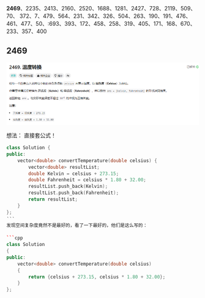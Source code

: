 **2469**、2235、2413、2160、2520、1688、1281、2427、728、2119、509、70、
372、7、479、564、231、342、326、504、263、190、191、476、461、477、50、:693、393、172、458、258、319、405、171、168、670、233、357、400


## 2469

![alt text](images/2469.png)

想法： 直接套公式！

```cpp
class Solution {
public:
    vector<double> convertTemperature(double celsius) {
        vector<double> resultList;
        double Kelvin = celsius + 273.15;
        double Fahrenheit = celsius * 1.80 + 32.00;
        resultList.push_back(Kelvin);
        resultList.push_back(Fahrenheit);
        return resultList;
    }
};
‵‵‵
发现空间复杂度竟然不是最好的，看了一下最好的，他们是这么写的：

```cpp
class Solution
{
public:
    vector<double> convertTemperature(double celsius)
    {
        return {celsius + 273.15, celsius * 1.80 + 32.00};
    }
};  
```